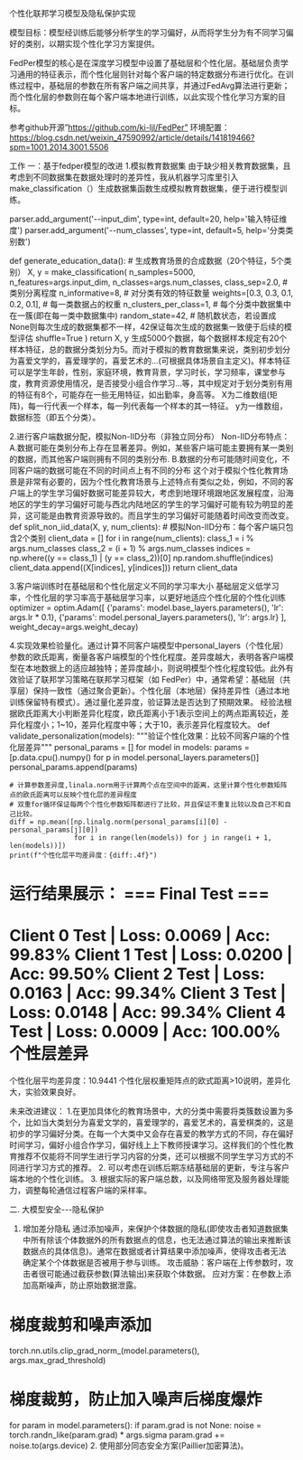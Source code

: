 个性化联邦学习模型及隐私保护实现

模型目标：模型经训练后能够分析学生的学习偏好，从而将学生分为有不同学习偏好的类别，以期实现个性化学习方案提供。


FedPer模型的核心是在深度学习模型中设置了基础层和个性化层。基础层负责学习通用的特征表示，而个性化层则针对每个客户端的特定数据分布进行优化。在训练过程中，基础层的参数在所有客户端之间共享，并通过FedAvg算法进行更新；而个性化层的参数则在每个客户端本地进行训练，以此实现个性化学习方案的目标。

参考github开源”https://github.com/ki-ljl/FedPer”
环境配置：https://blog.csdn.net/weixin_47590992/article/details/141819466?spm=1001.2014.3001.5506


工作
一：基于fedper模型的改进
1.模拟教育数据集
由于缺少相关教育数据集，且考虑到不同数据集在数据处理时的差异性，我从机器学习库里引入make_classification（）生成数据集函数生成模拟教育数据集，便于进行模型训练。

parser.add_argument('--input_dim', type=int, default=20, help='输入特征维度')
parser.add_argument('--num_classes', type=int, default=5, help='分类类别数')

def generate_education_data():
    # 生成教育场景的合成数据（20个特征，5个类别）
    X, y = make_classification(
        n_samples=5000,
        n_features=args.input_dim,
        n_classes=args.num_classes,
        class_sep=2.0,  # 类别分离程度
        n_informative=8,  # 对分类有效的特征数量
        weights=[0.3, 0.3, 0.1, 0.2, 0.1],  # 每一类数据占的权重
        n_clusters_per_class=1,  # 每个分类中数据集中在一簇(即在每一类中数据集中)
        random_state=42,  # 随机数状态，若设置成None则每次生成的数据集都不一样，42保证每次生成的数据集一致便于后续的模型评估
        shuffle=True
    )
    return X, y
生成5000个数据，每个数据样本规定有20个样本特征，总的数据分类划分为5。而对于模拟的教育数据集来说，类别初步划分为喜爱文学的，喜爱理学的，喜爱艺术的...(可根据具体场景自主定义)。样本特征可以是学生年龄，性别，家庭环境，教育背景，学习时长，学习频率，课堂参与度，教育资源使用情况，是否接受小组合作学习...等，其中规定对于划分类别有用的特征有8个，可能存在一些无用特征，如出勤率，身高等。
X为二维数组(矩阵)，每一行代表一个样本，每一列代表每一个样本的其一特征。
y为一维数组，数据标签（即五个分类）。

2.进行客户端数据分配，模拟Non-IID分布（非独立同分布）
Non-IID分布特点：
A.数据可能在类别分布上存在显著差异。例如，某些客户端可能主要拥有某一类别的数据，而其他客户端则拥有不同的类别分布.
B.数据的分布可能随时间变化，不同客户端的数据可能在不同的时间点上有不同的分布
这个对于模拟个性化教育场景是非常有必要的，因为个性化教育场景与上述特点有类似之处，例如，不同的客户端上的学生学习偏好数据可能差异较大，考虑到地理环境跟地区发展程度，沿海地区的学生的学习偏好可能与西北内陆地区的学生的学习偏好可能有较为明显的差异，这可能是由教育资源导致的。而且学生的学习偏好可能随着时间改变而改变。
def split_non_iid_data(X, y, num_clients):
    # 模拟Non-IID分布：每个客户端只包含2个类别
    client_data = []
    for i in range(num_clients):
        class_1 = i % args.num_classes
        class_2 = (i + 1) % args.num_classes
        indices = np.where((y == class_1) | (y == class_2))[0]
        np.random.shuffle(indices)
        client_data.append((X[indices], y[indices]))
    return client_data

3.客户端训练时在基础层和个性化层定义不同的学习率大小
基础层定义低学习率，个性化层的学习率高于基础层学习率，以更好地适应个性化层的个性化训练
    optimizer = optim.Adam([
        {'params': model.base_layers.parameters(), 'lr': args.lr * 0.1},
        {'params': model.personal_layers.parameters(), 'lr': args.lr}
    ], weight_decay=args.weight_decay)

4.实现效果检验量化。通过计算不同客户端模型中personal_layers（个性化层）参数的欧氏距离，衡量各客户端模型的个性化程度。差异度越大，表明各客户端模型在本地数据上的适应越独特；差异度越小，则说明模型个性化程度较低。此外有效验证了联邦学习策略在联邦学习框架（如 FedPer）中，通常希望：基础层（共享层）保持一致性（通过聚合更新）。个性化层（本地层）保持差异性（通过本地训练保留特有模式）。通过量化差异度，验证算法是否达到了预期效果。
经验法根据欧氏距离大小判断差异化程度，欧氏距离小于1表示空间上的两点距离较近，差异化程度小；1~10，差异化程度中等；大于10，表示差异化程度较大。
def validate_personalization(models):
    """验证个性化效果：比较不同客户端的个性化层差异"""
    personal_params = []
    for model in models:
        params = [p.data.cpu().numpy()
                  for p in model.personal_layers.parameters()]
        personal_params.append(params)

    # 计算参数差异度,linala.norm用于计算两个点在空间中的距离，这里计算个性化参数矩阵点的欧氏距离可以反映个性化层的差异程度
    # 双重for循环保证每两个个性化参数矩阵都进行了比较，并且保证不重复比较以及自己不和自己比较。
    diff = np.mean([np.linalg.norm(personal_params[i][0] - personal_params[j][0])
                    for i in range(len(models)) for j in range(i + 1, len(models))])
    print(f"个性化层平均差异度：{diff:.4f}")

运行结果展示：
=== Final Test ===
====================================
Client 0 Test | Loss: 0.0069 | Acc: 99.83%
Client 1 Test | Loss: 0.0200 | Acc: 99.50%
Client 2 Test | Loss: 0.0163 | Acc: 99.34%
Client 3 Test | Loss: 0.0148 | Acc: 99.34%
Client 4 Test | Loss: 0.0009 | Acc: 100.00%
个性层差异
=======================
个性化层平均差异度：10.9441
个性化层权重矩阵点的欧式距离>10说明，差异化大，实验效果良好。




未来改进建议：
1.在更加具体化的教育场景中，大的分类中需要将类簇数设置为多个，比如当大类划分为喜爱文学的，喜爱理学的，喜爱艺术的，喜爱棋类的，这是初步的学习偏好分类。在每一个大类中又会存在喜爱的教学方式的不同，存在偏好时间学习，偏好小组合作学习，偏好线上上下教师授课学习。这样我们的个性化教育推荐不仅能将不同学生进行学习内容的分类，还可以根据不同学生学习方式的不同进行学习方式的推荐。
2. 可以考虑在训练后期冻结基础层的更新，专注与客户端本地的个性化训练。
3. 根据实际的客户端总数，以及网络带宽及服务器处理能力，调整每轮通信过程客户端的采样率。

二. 大模型安全---隐私保护
1. 增加差分隐私
通过添加噪声，来保护个体数据的隐私(即使攻击者知道数据集中所有除该个体数据外的所有数据点的信息，也无法通过算法的输出来推断该数据点的具体信息)。通常在数据或者计算结果中添加噪声，使得攻击者无法确定某个个体数据是否被用于参与训练。
攻击威胁：客户端在上传参数时，攻击者很可能通过截获参数(算法输出)来获取个体数据。
应对方案：在参数上添加高斯噪声，防止原始数据泄露。
# 梯度裁剪和噪声添加
torch.nn.utils.clip_grad_norm_(model.parameters(), args.max_grad_threshold)
# 梯度裁剪，防止加入噪声后梯度爆炸
for param in model.parameters():
    if param.grad is not None:
        noise = torch.randn_like(param.grad) * args.sigma
        param.grad += noise.to(args.device)
2. 使用部分同态安全方案(Paillier加密算法)。














